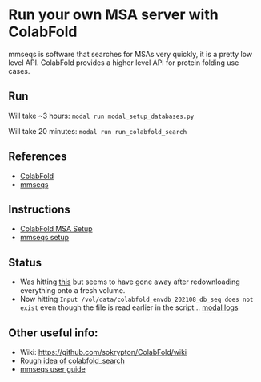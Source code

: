 # Run your own MSA server with ColabFold

mmseqs is software that searches for MSAs very quickly, it is a pretty low level API.
ColabFold provides a higher level API for protein folding use cases.

## Run
Will take ~3 hours:
`modal run modal_setup_databases.py`

Will take 20 minutes:
`modal run run_colabfold_search`


## References
- [ColabFold](https://github.com/sokrypton/ColabFold)
- [mmseqs](https://github.com/soedinglab/MMseqs2)


## Instructions
- [ColabFold MSA Setup](https://github.com/sokrypton/ColabFold?tab=readme-ov-file#generating-msas-for-large-scale-structurecomplex-predictions)
- [mmseqs setup](https://github.com/soedinglab/mmseqs2/wiki#compile-from-source-under-linux) 
  

## Status
- Was hitting
  [this](https://github.com/soedinglab/MMseqs2/issues/616#issuecomment-1507286459) but
seems to have gone away after redownloading everything onto a fresh volume.
- Now hitting `Input /vol/data/colabfold_envdb_202108_db_seq does not exist` even though
  the file is read earlier in the script... [modal logs](https://modal.com/apps/modal-labs/examples/deployed/example-colabfold-search?start=1736970656&end=1737057056&live=true&activeTab=logs)


## Other useful info:
- Wiki: https://github.com/sokrypton/ColabFold/wiki
- [Rough idea of colabfold_search](https://github.com/sokrypton/ColabFold/blob/main/colabfold_search.sh)
- [mmseqs user guide](https://mmseqs.com/latest/userguide.pdf)
